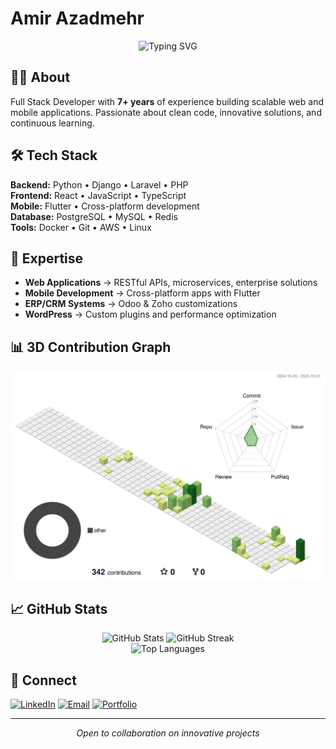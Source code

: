 # Amir Azadmehr

<div align="center">
  <img src="https://readme-typing-svg.herokuapp.com?font=Fira+Code&size=22&duration=3000&pause=1000&color=00D9FF&center=true&vCenter=true&width=400&lines=Full+Stack+Developer;Backend+Specialist" alt="Typing SVG" />
</div>

## 👨‍💻 About

Full Stack Developer with **7+ years** of experience building scalable web and mobile applications. Passionate about clean code, innovative solutions, and continuous learning.

## 🛠️ Tech Stack

**Backend:** Python • Django • Laravel • PHP  
**Frontend:** React • JavaScript • TypeScript  
**Mobile:** Flutter • Cross-platform development  
**Database:** PostgreSQL • MySQL • Redis  
**Tools:** Docker • Git • AWS • Linux  

## 🚀 Expertise

- **Web Applications** → RESTful APIs, microservices, enterprise solutions
- **Mobile Development** → Cross-platform apps with Flutter
- **ERP/CRM Systems** → Odoo & Zoho customizations
- **WordPress** → Custom plugins and performance optimization

## 📊 3D Contribution Graph

![3D Profile](./profile-3d-contrib/profile-green-animate.svg)

## 📈 GitHub Stats

<div align="center">
  <img src="https://github-readme-stats.vercel.app/api?username=amirreza-azadmehr&show_icons=true&theme=tokyonight&hide_border=true" alt="GitHub Stats" width="48%" />
  <img src="https://github-readme-streak-stats.herokuapp.com/?user=amirreza-azadmehr&theme=tokyonight&hide_border=true" alt="GitHub Streak" width="48%" />
</div>

<div align="center">
  <img src="https://github-readme-stats.vercel.app/api/top-langs/?username=amirreza-azadmehr&layout=compact&theme=tokyonight&hide_border=true" alt="Top Languages" />
</div>

## 🤝 Connect

[![LinkedIn](https://img.shields.io/badge/LinkedIn-0077B5?style=flat&logo=linkedin&logoColor=white)](https://linkedin.com/in/amirreza-azadmehr)
[![Email](https://img.shields.io/badge/Email-D14836?style=flat&logo=gmail&logoColor=white)](mailto:Amir@twincoders.dev)
[![Portfolio](https://img.shields.io/badge/Portfolio-FF5722?style=flat&logo=web&logoColor=white)](https://azadmehrco.com)

---

<div align="center">
  <i>Open to collaboration on innovative projects</i>
</div>